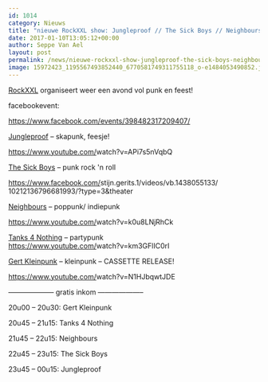 ```yaml
---
id: 1014
category: Nieuws
title: "nieuwe RockXXL show: Jungleproof // The Sick Boys // Neighbours // Tanks 4 Nothing // Gert Kleinpunk"
date: 2017-01-10T13:05:12+00:00
author: Seppe Van Ael
layout: post
permalink: /news/nieuwe-rockxxl-show-jungleproof-the-sick-boys-neighbours-tanks-4-nothing-gert-kleinpunk/
image: 15972423_1195567493852440_6770581749311755118_o-e1484053490852.jpg
---
```

<a href="https://www.facebook.com/rockxxlrockenmetal/" data-hovercard="/ajax/hovercard/page.php?id=163891360353397&extragetparams=%7B%22directed_target_id%22%3A398482317209407%7D" data-hovercard-prefer-more-content-show="1">RockXXL</a> organiseert weer een avond vol punk en feest!

facebookevent:

https://www.facebook.com/events/398482317209407/

<a href="https://www.facebook.com/jungleproofofficial/" data-hovercard="/ajax/hovercard/page.php?id=1468771983353519&extragetparams=%7B%22directed_target_id%22%3A398482317209407%7D" data-hovercard-prefer-more-content-show="1">Jungleproof</a> – skapunk, feesje!
  
<a href="https://www.youtube.com/watch?v=APi7s5nVqbQ" target="_blank" rel="nofollow nofollow">https://www.youtube.com/<wbr />watch?v=APi7s5nVqbQ</a>

<a href="https://www.facebook.com/The-Sick-Boys-177494578944038/" data-hovercard="/ajax/hovercard/page.php?id=177494578944038&extragetparams=%7B%22directed_target_id%22%3A398482317209407%7D" data-hovercard-prefer-more-content-show="1">The Sick Boys</a> – punk rock 'n roll
  
<a href="https://www.facebook.com/stijn.gerits.1/videos/vb.1438055133/10212136796681993/?type=3&theater" rel="nofollow">https://www.facebook.com/<wbr />stijn.gerits.1/videos/<wbr />vb.1438055133/<wbr />10212136796681993/<wbr />?type=3&theater</a>

<a href="https://www.facebook.com/NeighboursOfficial/" data-hovercard="/ajax/hovercard/page.php?id=175081032514538&extragetparams=%7B%22directed_target_id%22%3A398482317209407%7D" data-hovercard-prefer-more-content-show="1">Neighbours</a> – poppunk/ indiepunk
  
<a href="https://www.youtube.com/watch?v=k0u8LNjRhCk" target="_blank" rel="nofollow nofollow">https://www.youtube.com/<wbr />watch?v=k0u8LNjRhCk</a>

<a href="https://www.facebook.com/tanks4nothing/" data-hovercard="/ajax/hovercard/page.php?id=1636606566603125&extragetparams=%7B%22directed_target_id%22%3A398482317209407%7D" data-hovercard-prefer-more-content-show="1">Tanks 4 Nothing</a> – partypunk<span class="text_exposed_show"><br /> <a href="https://www.youtube.com/watch?v=km3GFlIC0rI" target="_blank" rel="nofollow nofollow">https://www.youtube.com/<wbr />watch?v=km3GFlIC0rI</a></span>

<a href="https://www.facebook.com/gertkleinkunst" data-hovercard="/ajax/hovercard/user.php?id=100001464338669&extragetparams=%7B%22directed_target_id%22%3A398482317209407%7D" data-hovercard-prefer-more-content-show="1">Gert Kleinpunk</a> – kleinpunk – CASSETTE RELEASE!
  
<a href="https://www.youtube.com/watch?v=N1HJbqwtJDE" target="_blank" rel="nofollow nofollow">https://www.youtube.com/<wbr />watch?v=N1HJbqwtJDE</a>

&#8212;&#8212;&#8212;&#8212;&#8212;&#8212;– gratis inkom &#8212;&#8212;&#8212;&#8212;&#8212;&#8212;–

20u00 – 20u30: Gert Kleinpunk
  
20u45 – 21u15: Tanks 4 Nothing
  
21u45 – 22u15: Neighbours
  
22u45 – 23u15: The Sick Boys
  
23u45 – 00u15: Jungleproof
